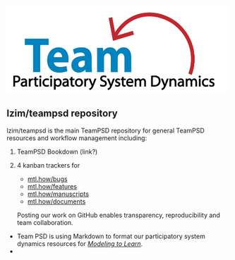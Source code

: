 <img src = "https://github.com/lzim/teampsd/blob/master/resources/logos/team_psd_logo_sm.png"
     height = "200" width = "600">  

## lzim/teampsd repository
lzim/teampsd is the main TeamPSD repository for general TeamPSD resources and workflow management including:
1. TeamPSD Bookdown (link?)
2. 4 kanban trackers for 
    - [mtl.how/bugs](https://mtl.how/issues)
    - [mtl.how/features](https://mtl.how/features)
    - [mtl.how/manuscripts](https://mtl.how/manuscripts)
    - [mtl.how/documents](httsp://mtl.how/documents)
    
    
    
    Posting our work on GitHub enables transparency, reproducibility and team collaboration.

* Team PSD is using Markdown to format our participatory system dynamics resources for [_Modeling to Learn_](https://mtl.how).
* 



